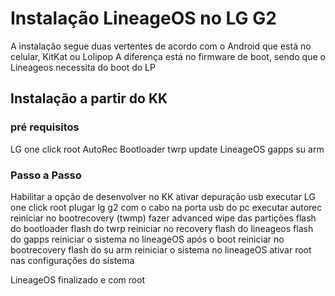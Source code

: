 # Instalação LineageOS no LG G2

A instalação segue duas vertentes de acordo com o Android que está no celular, KitKat ou Lolipop
A diferença está no firmware de boot, sendo que o Lineageos necessita do boot do LP 

## Instalação a partir do KK

### pré requisitos

LG one click root
AutoRec
Bootloader
twrp update
LineageOS
gapps
su arm

### Passo a Passo

Habilitar a opção de desenvolver no KK
ativar depuração usb
executar LG one click root
plugar lg g2 com o cabo na porta usb do pc
executar autorec
reiniciar no bootrecovery (twmp)
fazer advanced wipe das partições
flash do bootloader
flash do twrp
reiniciar no recovery
flash do  lineageos
flash do gapps
reiniciar o sistema no lineageOS
após o boot reiniciar no bootrecovery
flash do su arm
reiniciar o sistema no lineageOS
ativar root nas configurações do sistema

LineageOS finalizado e com root





